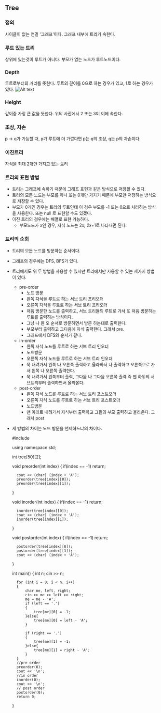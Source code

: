 ## Tree

### 정의
사이클이 없는 연결 '그래프'이다. 그래프 내부에 트리가 속한다.

### 루트 있는 트리
상위에 있는것이 루트가 아니다. 부모가 없는 노드가 루트노드이다.

### Depth
루트로부터의 거리를 뜻한다. 루트의 깊이를 0으로 하는 경우가 있고, 1로 하는 경우가 있다.
![Alt text](./treeDepth.png)

### Height
 깊이중 가장 큰 값을 뜻한다. 위의 사진에서 2 또는 3이 이에 속한다.

### 조상, 자손
p -> q가 가능할 때, p가 루트에 더 가깝다면 p는 q의 조상, q는 p의 자손이다.

### 이진트리
자식을 최대 2개만 가지고 있는 트리

### 트리의 표현 방법
- 트리는 그래프에 속하기 때문에 그래프 표현과 같은 방식으로 저장할 수 있다.
- 트리의 모든 노드는 부모를 하나 또는 0개만 가지기 때문에 부모만 저장하는 방식으로 저장할 수 있다.
- 부모가 0개인 경우는 트리의 루트인데 이 경우 부모를 -1 또는 0으로 처리하는 방식을 사용한다. 또는 null 로 표현할 수도 있겠다.
- 이진 트리의 경우에는 배열로 표현 가능하다.
	- 부모노드가 x인 경우, 자식 노드는 2*x, 2*x+1로 나타내면 된다.

### 트리의 순회
- 트리의 모든 노드를 방문하는 순서이다.
- 그래프의 경우에는 DFS, BFS가 있다.
- 트리에서도 위 두 방법을 사용할 수 있지만 트리에서만 사용할 수 있는 세가지 방법이 있다.
	- pre-order
		- 노드 방문
		- 왼쪽 자식을 루트로 하는 서브 트리 프리오더
		- 오른쪽 자식을 루트로 하는 서브 트리 프리오더
		- 처음 방문한 노드를 출력하고, 서브 트리들의 루트로 가서 또 처음 방문하는 루트를 출력하는 방식이다.
		- 그냥 나 왼 오 순서로 방문하면서 방문 하는대로 출력한다.
		- 부모부터 출력하고 그다음에 자식 출력한다. 그래서 pre.
		- 그래프에서 DFS와 순서가 같다.
	- in-order
		- 왼쪽 자식 노드를 루트로 하는 서브 트리 인오더
		- 노드방문
		- 오른쪽 자식 노드를 루트로 하는 서브 트리 인오더
		- 쭉 내려가서 왼쪽 나 오른쪽 출력하고 올라와서 나 출력하고 오른쪽으로 가서 왼쪽 나 오른쪽 출력한다.
		- 쭉 내려가서 왼쪽부터 출력, 그다음 나 그다음 오른쪽 출력 즉 맨 하위의 서브트리부터 출력하면서 올라온다.
	- post-order
		- 왼쪽 자식 노드를 루트로 하는 서브 트리 포스트오더
		- 오른쪽 자식 노드를 루트로 하는 서브 트리 포스트오더
		- 노드방문
		- 맨 아래로 내려가서 자식부터 출력하고 그들의 부모 출력하고 올라온다. 그래서 post
- 세 방법의 차이는 노드 방문을 언제하느냐의 차이다.

	#include <iostream>
	
	using namespace std;
	
	int tree[50][2];
	
	
	void preorder(int index)
	{
	    if(index == -1) return;
	
	    cout << (char) (index + 'A');
	    preorder(tree[index][0]);
	    preorder(tree[index][1]);
	}
	
	void inorder(int index)
	{
	    if(index == -1) return;
	
	    inorder(tree[index][0]);
	    cout << (char) (index + 'A');
	    inorder(tree[index][1]);
	}
	
	void postorder(int index)
	{
	    if(index == -1) return;
	
	    postorder(tree[index][0]);
	    postorder(tree[index][1]);
	    cout << (char) (index + 'A');
	}
	
	int main()
	{
	    int n;
	    cin >> n;
	
	    for (int i = 0; i < n; i++)
	    {
	        char me, left, right;
	        cin >> me >> left >> right;
	        me = me - 'A';
	        if (left == '.')
	        {
	            tree[me][0] = -1;
	        }else{
	            tree[me][0] = left - 'A';
	        }
	
	        if (right == '.')
	        {
	            tree[me][1] = -1;
	        }else{
	            tree[me][1] = right - 'A';
	        }
	    }
	    //pre order
	    preorder(0);
	    cout << '\n';
	    //in order
	    inorder(0);
	    cout << '\n';
	    // post order
	    postorder(0);
	    return 0;
	}



